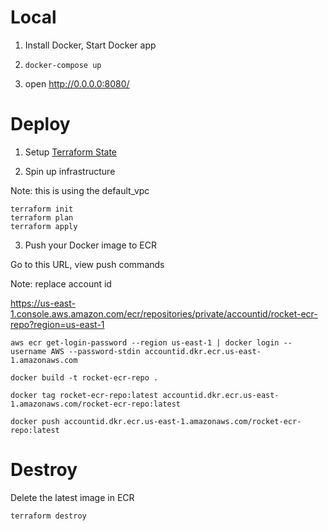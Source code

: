 # Local

1. Install Docker, Start Docker app

2. `docker-compose up`

3. open http://0.0.0.0:8080/

# Deploy

1. Setup [Terraform State](https://github.com/jottenlips/terraform-state-s3-backend-example)

2. Spin up infrastructure

Note: this is using the default_vpc

```
terraform init
terraform plan
terraform apply
```

3. Push your Docker image to ECR

Go to this URL, view push commands

Note: replace account id

https://us-east-1.console.aws.amazon.com/ecr/repositories/private/accountid/rocket-ecr-repo?region=us-east-1

```
aws ecr get-login-password --region us-east-1 | docker login --username AWS --password-stdin accountid.dkr.ecr.us-east-1.amazonaws.com
```

```
docker build -t rocket-ecr-repo .
```

```
docker tag rocket-ecr-repo:latest accountid.dkr.ecr.us-east-1.amazonaws.com/rocket-ecr-repo:latest
```

```
docker push accountid.dkr.ecr.us-east-1.amazonaws.com/rocket-ecr-repo:latest
```

# Destroy

Delete the latest image in ECR

```
terraform destroy
```
